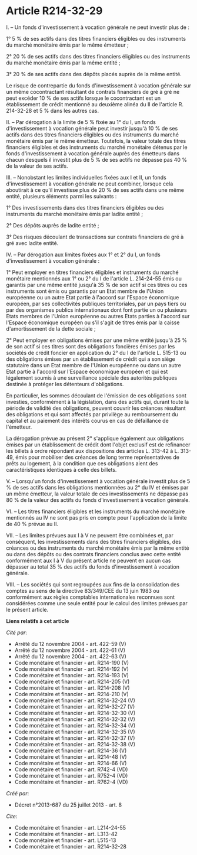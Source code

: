 # Article R214-32-29

I. – Un fonds d'investissement à vocation générale ne peut investir plus de :

1° 5 % de ses actifs dans des titres financiers éligibles ou des instruments du marché monétaire émis par le même émetteur ;

2° 20 % de ses actifs dans des titres financiers éligibles ou des instruments du marché monétaire émis par la même entité ;

3° 20 % de ses actifs dans des dépôts placés auprès de la même entité.

Le risque de contrepartie du fonds d'investissement à vocation générale sur un même cocontractant résultant de contrats
financiers de gré à gré ne peut excéder 10 % de ses actifs lorsque le cocontractant est un établissement de crédit mentionné
au deuxième alinéa du II de l'article R. 214-32-28 et 5 % dans les autres cas.

II. – Par dérogation à la limite de 5 % fixée au 1° du I, un fonds d'investissement à vocation générale peut investir jusqu'à
10 % de ses actifs dans des titres financiers éligibles ou des instruments du marché monétaire émis par le même émetteur.
Toutefois, la valeur totale des titres financiers éligibles et des instruments du marché monétaire détenus par le fonds
d'investissement à vocation générale auprès des émetteurs dans chacun desquels il investit plus de 5 % de ses actifs ne
dépasse pas 40 % de la valeur de ses actifs.

III. – Nonobstant les limites individuelles fixées aux I et II, un fonds d'investissement à vocation générale ne peut
combiner, lorsque cela aboutirait à ce qu'il investisse plus de 20 % de ses actifs dans une même entité, plusieurs éléments
parmi les suivants :

1° Des investissements dans des titres financiers éligibles ou des instruments du marché monétaire émis par ladite entité ;

2° Des dépôts auprès de ladite entité ;

3° Des risques découlant de transactions sur contrats financiers de gré à gré avec ladite entité.

IV. – Par dérogation aux limites fixées aux 1° et 2° du I, un fonds d'investissement à vocation générale :

1° Peut employer en titres financiers éligibles et instruments du marché monétaire mentionnés aux 1° ou 2° du I de l'article
L. 214-24-55 émis ou garantis par une même entité jusqu'à 35 % de son actif si ces titres ou ces instruments sont émis ou
garantis par un Etat membre de l'Union européenne ou un autre Etat partie à l'accord sur l'Espace économique européen, par
ses collectivités publiques territoriales, par un pays tiers ou par des organismes publics internationaux dont font partie un
ou plusieurs Etats membres de l'Union européenne ou autres Etats parties à l'accord sur l'Espace économique européen ou s'il
s'agit de titres émis par la caisse d'amortissement de la dette sociale ;

2° Peut employer en obligations émises par une même entité jusqu'à 25 % de son actif si ces titres sont des obligations
foncières émises par les sociétés de crédit foncier en application du 2° du I de l'article L. 515-13 ou des obligations
émises par un établissement de crédit qui a son siège statutaire dans un Etat membre de l'Union européenne ou dans un autre
Etat partie à l'accord sur l'Espace économique européen et qui est légalement soumis à une surveillance spéciale des
autorités publiques destinée à protéger les détenteurs d'obligations.

En particulier, les sommes découlant de l'émission de ces obligations sont investies, conformément à la législation, dans des
actifs qui, durant toute la période de validité des obligations, peuvent couvrir les créances résultant des obligations et
qui sont affectés par privilège au remboursement du capital et au paiement des intérêts courus en cas de défaillance de
l'émetteur.

La dérogation prévue au présent 2° s'applique également aux obligations émises par un établissement de crédit dont l'objet
exclusif est de refinancer les billets à ordre répondant aux dispositions des articles L. 313-42 à L. 313-49, émis pour
mobiliser des créances de long terme représentatives de prêts au logement, à la condition que ces obligations aient des
caractéristiques identiques à celle des billets.

V. – Lorsqu'un fonds d'investissement à vocation générale investit plus de 5 % de ses actifs dans les obligations mentionnées
au 2° du IV et émises par un même émetteur, la valeur totale de ces investissements ne dépasse pas 80 % de la valeur des
actifs du fonds d'investissement à vocation générale.

VI. – Les titres financiers éligibles et les instruments du marché monétaire mentionnés au IV ne sont pas pris en compte pour
l'application de la limite de 40 % prévue au II.

VII. – Les limites prévues aux I à V ne peuvent être combinées et, par conséquent, les investissements dans des titres
financiers éligibles, des créances ou des instruments du marché monétaire émis par la même entité ou dans des dépôts ou des
contrats financiers conclus avec cette entité conformément aux I à V du présent article ne peuvent en aucun cas dépasser au
total 35 % des actifs du fonds d'investissement à vocation générale.

VIII. – Les sociétés qui sont regroupées aux fins de la consolidation des comptes au sens de la directive 83/349/CEE du 13
juin 1983 ou conformément aux règles comptables internationales reconnues sont considérées comme une seule entité pour le
calcul des limites prévues par le présent article.

**Liens relatifs à cet article**

_Cité par_:

  - Arrêté du 12 novembre 2004 - art. 422-59 (V)
  - Arrêté du 12 novembre 2004 - art. 422-61 (V)
  - Arrêté du 12 novembre 2004 - art. 422-63 (V)
  - Code monétaire et financier - art. R214-190 (V)
  - Code monétaire et financier - art. R214-192 (V)
  - Code monétaire et financier - art. R214-193 (V)
  - Code monétaire et financier - art. R214-205 (V)
  - Code monétaire et financier - art. R214-208 (V)
  - Code monétaire et financier - art. R214-210 (V)
  - Code monétaire et financier - art. R214-32-24 (V)
  - Code monétaire et financier - art. R214-32-27 (V)
  - Code monétaire et financier - art. R214-32-30 (V)
  - Code monétaire et financier - art. R214-32-32 (V)
  - Code monétaire et financier - art. R214-32-34 (V)
  - Code monétaire et financier - art. R214-32-35 (V)
  - Code monétaire et financier - art. R214-32-37 (V)
  - Code monétaire et financier - art. R214-32-38 (V)
  - Code monétaire et financier - art. R214-36 (V)
  - Code monétaire et financier - art. R214-48 (V)
  - Code monétaire et financier - art. R214-66 (V)
  - Code monétaire et financier - art. R742-4 (VD)
  - Code monétaire et financier - art. R752-4 (VD)
  - Code monétaire et financier - art. R762-4 (VD)

_Créé par_:

  - Décret n°2013-687 du 25 juillet 2013 - art. 8

_Cite_:

  - Code monétaire et financier - art. L214-24-55
  - Code monétaire et financier - art. L313-42
  - Code monétaire et financier - art. L515-13
  - Code monétaire et financier - art. R214-32-28
